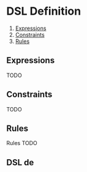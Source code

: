 # DSL Definition

1. [Expressions](#expressions)
2. [Constraints](#constraints)
3. [Rules](#rules)

## Expressions
TODO

## Constraints
TODO

## Rules
Rules 
TODO

## DSL de